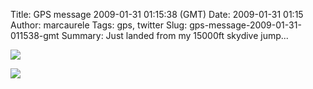 Title: GPS message 2009-01-31 01:15:38 (GMT)
Date: 2009-01-31 01:15
Author: marcaurele
Tags: gps, twitter
Slug: gps-message-2009-01-31-011538-gmt
Summary: Just landed from my 15000ft skydive jump...

<div id="gmap_20090130_171538" class="gmap"></div><script type="text/javascript">var gmap_20090130_171538={latitude:-44.7252,longitude:169.248,date:"2009-01-31 01:15:38 GMT",message:"Just landed from my 15000ft skydive jump, terrible! Such a view other wanaka lakes and alps :-)"};</script><script type="text/javascript" src="http://maps.google.com/maps?file=api&v=2&key=ABQIAAAAQAIOvERX26PIpIrh8sl_gRTtWEQBmOtJcMt1yzdnv7RWxqz1XxS_KYfmkM8Ye2Ypnzn4_F4H1HTKLQ"></script><script type="text/javascript" src="/sites/shakeyourlife.com/themes/syl_1_0/js/syl_googlemaps.js"></script>

![](http://photos.shakeyourlife.com/cache/New-Zealand/Outdoors/2009-01-31-11h38m13.JPG_w480.jpg)

![](http://photos.shakeyourlife.com/cache/New-Zealand/Outdoors/2009-01-31-11h38m59.JPG_w480.jpg)
